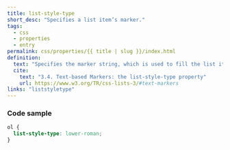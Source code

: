 ```yaml
---
title: list-style-type
short_desc: "Specifies a list item’s marker."
tags:
  - css
  - properties
  - entry
permalink: css/properties/{{ title | slug }}/index.html
definition:
  text: "Specifies the marker string, which is used to fill the list item’s marker when its content value is normal and there is no marker image."
  cite:
    text: "3.4. Text-based Markers: the list-style-type property"
    url: https://www.w3.org/TR/css-lists-3/#text-markers
links: "liststyletype"
---
```


<h3><span>Code sample</span></h3>

```css
ol {
  list-style-type: lower-roman;
}
```
